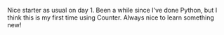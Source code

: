 Nice starter as usual on day 1. Been a while since I've done Python, but I think this is my first time using Counter. Always nice to learn something new!